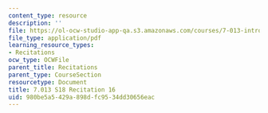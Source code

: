 ```yaml
---
content_type: resource
description: ''
file: https://ol-ocw-studio-app-qa.s3.amazonaws.com/courses/7-013-introductory-biology-spring-2018/980be5a5429a898dfc9534dd30656eac_MIT7_013s18R16Q.pdf
file_type: application/pdf
learning_resource_types:
- Recitations
ocw_type: OCWFile
parent_title: Recitations
parent_type: CourseSection
resourcetype: Document
title: 7.013 S18 Recitation 16
uid: 980be5a5-429a-898d-fc95-34dd30656eac
---
```

